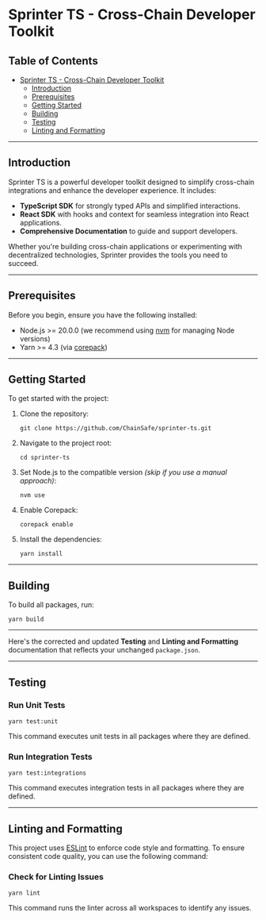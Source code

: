 # Sprinter TS - Cross-Chain Developer Toolkit

## Table of Contents

- [Sprinter TS - Cross-Chain Developer Toolkit](#sprinter-ts---cross-chain-developer-toolkit)
  - [Introduction](#introduction)
  - [Prerequisites](#prerequisites)
  - [Getting Started](#getting-started)
  - [Building](#building)
  - [Testing](#testing)
  - [Linting and Formatting](#linting-and-formatting)

---

<a name="introduction"></a>

## Introduction

Sprinter TS is a powerful developer toolkit designed to simplify cross-chain integrations and enhance the developer experience. It includes:

- **TypeScript SDK** for strongly typed APIs and simplified interactions.
- **React SDK** with hooks and context for seamless integration into React applications.
- **Comprehensive Documentation** to guide and support developers.

Whether you're building cross-chain applications or experimenting with decentralized technologies, Sprinter provides the tools you need to succeed.

---

<a name="prerequisites"></a>

## Prerequisites

Before you begin, ensure you have the following installed:

- Node.js >= 20.0.0 (we recommend using [nvm](https://github.com/nvm-sh/nvm) for managing Node versions)
- Yarn >= 4.3 (via [corepack](https://github.com/nodejs/corepack))

---

<a name="getting-started"></a>

## Getting Started

To get started with the project:

1. Clone the repository:

   ```shell
   git clone https://github.com/ChainSafe/sprinter-ts.git
   ```

2. Navigate to the project root:

   ```shell
   cd sprinter-ts
   ```

3. Set Node.js to the compatible version _(skip if you use a manual approach)_:

   ```shell
   nvm use
   ```

4. Enable Corepack:

   ```shell
   corepack enable
   ```

5. Install the dependencies:
   ```shell
   yarn install
   ```

---

<a name="building"></a>

## Building

To build all packages, run:

```shell
yarn build
```

---

Here's the corrected and updated **Testing** and **Linting and Formatting** documentation that reflects your unchanged `package.json`.

---

<a name="testing"></a>

## Testing

### Run Unit Tests

```shell
yarn test:unit
```

This command executes unit tests in all packages where they are defined.

### Run Integration Tests

```shell
yarn test:integrations
```

This command executes integration tests in all packages where they are defined.

---

<a name="linting-and-formatting"></a>

## Linting and Formatting

This project uses [ESLint](https://eslint.org/) to enforce code style and formatting. To ensure consistent code quality, you can use the following command:

### Check for Linting Issues

```shell
yarn lint
```

This command runs the linter across all workspaces to identify any issues.

